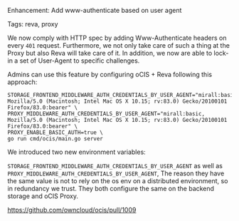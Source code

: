 Enhancement: Add www-authenticate based on user agent

Tags: reva, proxy

We now comply with HTTP spec by adding Www-Authenticate headers on every `401` request. Furthermore, we not only take care of such a thing at the Proxy but also Reva will take care of it. In addition, we now are able to lock-in a set of User-Agent to specific challenges.

Admins can use this feature by configuring oCIS + Reva following this approach:

```
STORAGE_FRONTEND_MIDDLEWARE_AUTH_CREDENTIALS_BY_USER_AGENT="mirall:basic, Mozilla/5.0 (Macintosh; Intel Mac OS X 10.15; rv:83.0) Gecko/20100101 Firefox/83.0:bearer" \
PROXY_MIDDLEWARE_AUTH_CREDENTIALS_BY_USER_AGENT="mirall:basic, Mozilla/5.0 (Macintosh; Intel Mac OS X 10.15; rv:83.0) Gecko/20100101 Firefox/83.0:bearer" \
PROXY_ENABLE_BASIC_AUTH=true \
go run cmd/ocis/main.go server
```

We introduced two new environment variables:

`STORAGE_FRONTEND_MIDDLEWARE_AUTH_CREDENTIALS_BY_USER_AGENT` as well as `PROXY_MIDDLEWARE_AUTH_CREDENTIALS_BY_USER_AGENT`, The reason they have the same value is not to rely on the os env on a distributed environment, so in redundancy we trust. They both configure the same on the backend storage and oCIS Proxy.

https://github.com/owncloud/ocis/pull/1009
